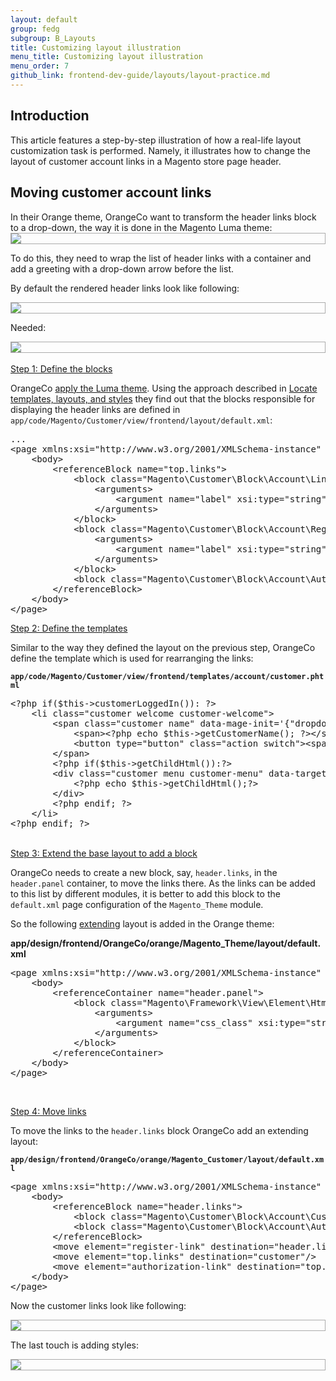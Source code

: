 ```yaml
---
layout: default
group: fedg
subgroup: B_Layouts
title: Customizing layout illustration
menu_title: Customizing layout illustration
menu_order: 7
github_link: frontend-dev-guide/layouts/layout-practice.md
---
```


<h2>Introduction</h2>
This article features a step-by-step illustration of how a real-life layout customization task is performed. Namely, it illustrates how to change the layout of customer account links in a Magento store page header.

<h2>Moving customer account links</h2>
In their Orange theme, OrangeCo want to transform the header links block to a drop-down, the way it is done in the Magento Luma theme:

<div style="border: 1px solid #ABABAB">
<img src="{{ site.baseurl }}common/images/layout_transform.png">
</div>

To do this, they need to wrap the list of header links with a container and add a greeting with a drop-down arrow before the list.

By default the rendered header links look like following:

<div style="border: 1px solid #ABABAB">
<img src="{{ site.baseurl }}common/images/layout_code_before1.png">
</div>

Needed:

<div style="border: 1px solid #ABABAB">
<img src="{{ site.baseurl }}common/images/layout_code_after.png">
</div>

<br>
<u>Step 1: Define the blocks</u>

OrangeCo <a href="{{site.gdeurl}}frontend-dev-guide/themes/theme-apply.html" target="_blank">apply the Luma theme</a>. Using the approach described in <a href="{{site.gdeurl}}frontend-dev-guide/themes/debug-theme.html" target="_blank">Locate templates, layouts, and styles</a> they find out that the blocks responsible for displaying the header links are defined in `app/code/Magento/Customer/view/frontend/layout/default.xml`:

<pre>
...
&lt;page&nbsp;xmlns:xsi=&quot;http://www.w3.org/2001/XMLSchema-instance&quot;&nbsp;xsi:noNamespaceSchemaLocation=&quot;../../../../../../../lib/internal/Magento/Framework/View/Layout/etc/page_configuration.xsd&quot;&gt;
&nbsp;&nbsp;&nbsp;&nbsp;&lt;body&gt;
&nbsp;&nbsp;&nbsp;&nbsp;&nbsp;&nbsp;&nbsp;&nbsp;&lt;referenceBlock&nbsp;name=&quot;top.links&quot;&gt;
&nbsp;&nbsp;&nbsp;&nbsp;&nbsp;&nbsp;&nbsp;&nbsp;&nbsp;&nbsp;&nbsp;&nbsp;&lt;block&nbsp;class=&quot;Magento\Customer\Block\Account\Link&quot;&nbsp;name=&quot;my-account-link&quot;&gt;
&nbsp;&nbsp;&nbsp;&nbsp;&nbsp;&nbsp;&nbsp;&nbsp;&nbsp;&nbsp;&nbsp;&nbsp;&nbsp;&nbsp;&nbsp;&nbsp;&lt;arguments&gt;
&nbsp;&nbsp;&nbsp;&nbsp;&nbsp;&nbsp;&nbsp;&nbsp;&nbsp;&nbsp;&nbsp;&nbsp;&nbsp;&nbsp;&nbsp;&nbsp;&nbsp;&nbsp;&nbsp;&nbsp;&lt;argument&nbsp;name=&quot;label&quot;&nbsp;xsi:type=&quot;string&quot;&nbsp;translate=&quot;true&quot;&gt;My&nbsp;Account&lt;/argument&gt;
&nbsp;&nbsp;&nbsp;&nbsp;&nbsp;&nbsp;&nbsp;&nbsp;&nbsp;&nbsp;&nbsp;&nbsp;&nbsp;&nbsp;&nbsp;&nbsp;&lt;/arguments&gt;
&nbsp;&nbsp;&nbsp;&nbsp;&nbsp;&nbsp;&nbsp;&nbsp;&nbsp;&nbsp;&nbsp;&nbsp;&lt;/block&gt;
&nbsp;&nbsp;&nbsp;&nbsp;&nbsp;&nbsp;&nbsp;&nbsp;&nbsp;&nbsp;&nbsp;&nbsp;&lt;block&nbsp;class=&quot;Magento\Customer\Block\Account\RegisterLink&quot;&nbsp;name=&quot;register-link&quot;&gt;
&nbsp;&nbsp;&nbsp;&nbsp;&nbsp;&nbsp;&nbsp;&nbsp;&nbsp;&nbsp;&nbsp;&nbsp;&nbsp;&nbsp;&nbsp;&nbsp;&lt;arguments&gt;
&nbsp;&nbsp;&nbsp;&nbsp;&nbsp;&nbsp;&nbsp;&nbsp;&nbsp;&nbsp;&nbsp;&nbsp;&nbsp;&nbsp;&nbsp;&nbsp;&nbsp;&nbsp;&nbsp;&nbsp;&lt;argument&nbsp;name=&quot;label&quot;&nbsp;xsi:type=&quot;string&quot;&nbsp;translate=&quot;true&quot;&gt;Register&lt;/argument&gt;
&nbsp;&nbsp;&nbsp;&nbsp;&nbsp;&nbsp;&nbsp;&nbsp;&nbsp;&nbsp;&nbsp;&nbsp;&nbsp;&nbsp;&nbsp;&nbsp;&lt;/arguments&gt;
&nbsp;&nbsp;&nbsp;&nbsp;&nbsp;&nbsp;&nbsp;&nbsp;&nbsp;&nbsp;&nbsp;&nbsp;&lt;/block&gt;
&nbsp;&nbsp;&nbsp;&nbsp;&nbsp;&nbsp;&nbsp;&nbsp;&nbsp;&nbsp;&nbsp;&nbsp;&lt;block&nbsp;class=&quot;Magento\Customer\Block\Account\AuthorizationLink&quot;&nbsp;name=&quot;authorization-link&quot;&nbsp;template=&quot;account/link/authorization.phtml&quot;/&gt;
&nbsp;&nbsp;&nbsp;&nbsp;&nbsp;&nbsp;&nbsp;&nbsp;&lt;/referenceBlock&gt;
&nbsp;&nbsp;&nbsp;&nbsp;&lt;/body&gt;
&lt;/page&gt;
</pre>

<u>Step 2: Define the templates</u>

Similar to the way they defined the layout on the previous step, OrangeCo 
define the template which is used for rearranging the links:

**`app/code/Magento/Customer/view/frontend/templates/account/customer.phtml`**

<pre>
&lt;?php&nbsp;if($this-&gt;customerLoggedIn()):&nbsp;?&gt;
&nbsp;&nbsp;&nbsp;&nbsp;&lt;li&nbsp;class=&quot;customer&nbsp;welcome&nbsp;customer-welcome&quot;&gt;
&nbsp;&nbsp;&nbsp;&nbsp;&nbsp;&nbsp;&nbsp;&nbsp;&lt;span&nbsp;class=&quot;customer&nbsp;name&quot;&nbsp;data-mage-init='{&quot;dropdown&quot;:{}}'&nbsp;data-toggle=&quot;dropdown&quot;&gt;
&nbsp;&nbsp;&nbsp;&nbsp;&nbsp;&nbsp;&nbsp;&nbsp;&nbsp;&nbsp;&nbsp;&nbsp;&lt;span&gt;&lt;?php&nbsp;echo&nbsp;$this-&gt;getCustomerName();&nbsp;?&gt;&lt;/span&gt;
&nbsp;&nbsp;&nbsp;&nbsp;&nbsp;&nbsp;&nbsp;&nbsp;&nbsp;&nbsp;&nbsp;&nbsp;&lt;button&nbsp;type=&quot;button&quot;&nbsp;class=&quot;action&nbsp;switch&quot;&gt;&lt;span&gt;&lt;?php&nbsp;echo&nbsp;__('Change')?&gt;&lt;/span&gt;&lt;/button&gt;
&nbsp;&nbsp;&nbsp;&nbsp;&nbsp;&nbsp;&nbsp;&nbsp;&lt;/span&gt;
&nbsp;&nbsp;&nbsp;&nbsp;&nbsp;&nbsp;&nbsp;&nbsp;&lt;?php&nbsp;if($this-&gt;getChildHtml()):?&gt;
&nbsp;&nbsp;&nbsp;&nbsp;&nbsp;&nbsp;&nbsp;&nbsp;&lt;div&nbsp;class=&quot;customer&nbsp;menu&nbsp;customer-menu&quot;&nbsp;data-target=&quot;dropdown&quot;&gt;
&nbsp;&nbsp;&nbsp;&nbsp;&nbsp;&nbsp;&nbsp;&nbsp;&nbsp;&nbsp;&nbsp;&nbsp;&lt;?php&nbsp;echo&nbsp;$this-&gt;getChildHtml();?&gt;
&nbsp;&nbsp;&nbsp;&nbsp;&nbsp;&nbsp;&nbsp;&nbsp;&lt;/div&gt;
&nbsp;&nbsp;&nbsp;&nbsp;&nbsp;&nbsp;&nbsp;&nbsp;&lt;?php&nbsp;endif;&nbsp;?&gt;
&nbsp;&nbsp;&nbsp;&nbsp;&lt;/li&gt;
&lt;?php&nbsp;endif;&nbsp;?&gt;
</pre>
<br>
<u>Step 3: Extend the base layout to add a block</u>

OrangeCo needs to create a new block, say, `header.links`, in the `header.panel` container, to move the links there. As the links can be added to this list by different modules, it is better to add this block to the `default.xml` page configuration of the `Magento_Theme` module.

So the following <a href="{{site.gdeurl}}frontend-dev-guide/layouts/layout-extend.html" target="_blank">extending</a> layout is added in the Orange theme:

**app/design/frontend/OrangeCo/orange/Magento_Theme/layout/default.xml**
<pre>
&lt;page&nbsp;xmlns:xsi=&quot;http://www.w3.org/2001/XMLSchema-instance&quot;&nbsp;xsi:noNamespaceSchemaLocation=&quot;../../../../../../../lib/internal/Magento/Framework/View/Layout/etc/page_configuration.xsd&quot;&gt;
&nbsp;&nbsp;&nbsp;&nbsp;&lt;body&gt;
&nbsp;&nbsp;&nbsp;&nbsp;&nbsp;&nbsp;&nbsp;&nbsp;&lt;referenceContainer&nbsp;name=&quot;header.panel&quot;&gt;
&nbsp;&nbsp;&nbsp;&nbsp;&nbsp;&nbsp;&nbsp;&nbsp;&nbsp;&nbsp;&nbsp;&nbsp;&lt;block&nbsp;class=&quot;Magento\Framework\View\Element\Html\Links&quot;&nbsp;name=&quot;header.links&quot;&gt;
&nbsp;&nbsp;&nbsp;&nbsp;&nbsp;&nbsp;&nbsp;&nbsp;&nbsp;&nbsp;&nbsp;&nbsp;&nbsp;&nbsp;&nbsp;&nbsp;&lt;arguments&gt;
&nbsp;&nbsp;&nbsp;&nbsp;&nbsp;&nbsp;&nbsp;&nbsp;&nbsp;&nbsp;&nbsp;&nbsp;&nbsp;&nbsp;&nbsp;&nbsp;&nbsp;&nbsp;&nbsp;&nbsp;&lt;argument&nbsp;name=&quot;css_class&quot;&nbsp;xsi:type=&quot;string&quot;&gt;header&nbsp;links&lt;/argument&gt;
&nbsp;&nbsp;&nbsp;&nbsp;&nbsp;&nbsp;&nbsp;&nbsp;&nbsp;&nbsp;&nbsp;&nbsp;&nbsp;&nbsp;&nbsp;&nbsp;&lt;/arguments&gt;
&nbsp;&nbsp;&nbsp;&nbsp;&nbsp;&nbsp;&nbsp;&nbsp;&nbsp;&nbsp;&nbsp;&nbsp;&lt;/block&gt;
&nbsp;&nbsp;&nbsp;&nbsp;&nbsp;&nbsp;&nbsp;&nbsp;&lt;/referenceContainer&gt;
&nbsp;&nbsp;&nbsp;&nbsp;&lt;/body&gt;
&lt;/page&gt;
</pre>

<br>

<u>Step 4: Move links</u>

To move the links to the `header.links` block OrangeCo add an extending layout:

**`app/design/frontend/OrangeCo/orange/Magento_Customer/layout/default.xml`**

<pre>
&lt;page&nbsp;xmlns:xsi=&quot;http://www.w3.org/2001/XMLSchema-instance&quot;&nbsp;xsi:noNamespaceSchemaLocation=&quot;../../../../../../../lib/internal/Magento/Framework/View/Layout/etc/page_configuration.xsd&quot;&gt;
&nbsp;&nbsp;&nbsp;&nbsp;&lt;body&gt;
&nbsp;&nbsp;&nbsp;&nbsp;&nbsp;&nbsp;&nbsp;&nbsp;&lt;referenceBlock&nbsp;name=&quot;header.links&quot;&gt;
&nbsp;&nbsp;&nbsp;&nbsp;&nbsp;&nbsp;&nbsp;&nbsp;&nbsp;&nbsp;&nbsp;&nbsp;&lt;block&nbsp;class=&quot;Magento\Customer\Block\Account\Customer&quot;&nbsp;name=&quot;customer&quot;&nbsp;template=&quot;account/customer.phtml&quot;&nbsp;before=&quot;-&quot;/&gt;
&nbsp;&nbsp;&nbsp;&nbsp;&nbsp;&nbsp;&nbsp;&nbsp;&nbsp;&nbsp;&nbsp;&nbsp;&lt;block&nbsp;class=&quot;Magento\Customer\Block\Account\AuthorizationLink&quot;&nbsp;name=&quot;authorization-link-login&quot;&nbsp;template=&quot;account/link/authorization.phtml&quot;/&gt;
&nbsp;&nbsp;&nbsp;&nbsp;&nbsp;&nbsp;&nbsp;&nbsp;&lt;/referenceBlock&gt;
&nbsp;&nbsp;&nbsp;&nbsp;&nbsp;&nbsp;&nbsp;&nbsp;&lt;move&nbsp;element=&quot;register-link&quot;&nbsp;destination=&quot;header.links&quot;/&gt;
&nbsp;&nbsp;&nbsp;&nbsp;&nbsp;&nbsp;&nbsp;&nbsp;&lt;move&nbsp;element=&quot;top.links&quot;&nbsp;destination=&quot;customer&quot;/&gt;
&nbsp;&nbsp;&nbsp;&nbsp;&nbsp;&nbsp;&nbsp;&nbsp;&lt;move&nbsp;element=&quot;authorization-link&quot;&nbsp;destination=&quot;top.links&quot;&nbsp;after=&quot;-&quot;/&gt;
&nbsp;&nbsp;&nbsp;&nbsp;&lt;/body&gt;
&lt;/page&gt;
</pre>

Now the customer links look like following:

<div style="border: 1px solid #ABABAB">
<img src="{{ site.baseurl }}common/images/layout_screen2.png">
</div>

The last touch is adding styles:

<div style="border: 1px solid #ABABAB">
<img src="{{ site.baseurl }}common/images/layout_screen3.png">
</div>




